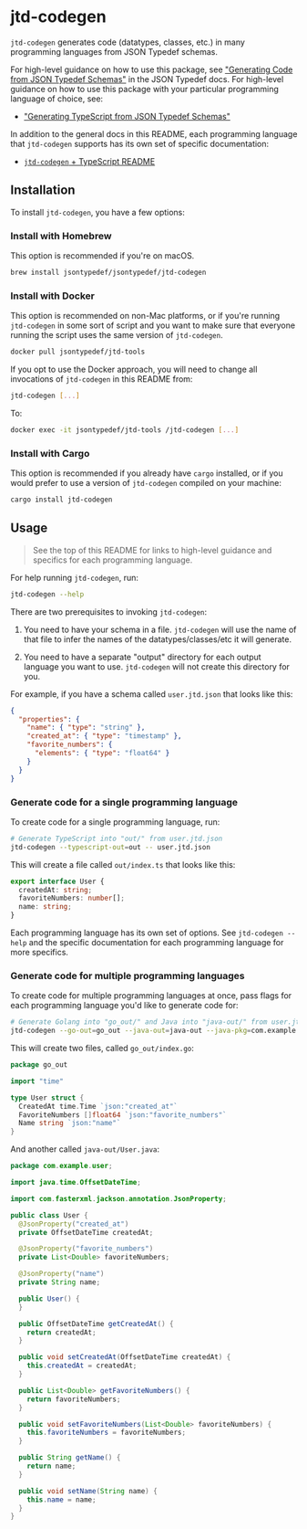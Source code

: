 # jtd-codegen

`jtd-codegen` generates code (datatypes, classes, etc.) in many programming
languages from JSON Typedef schemas.

For high-level guidance on how to use this package, see ["Generating Code from
JSON Typedef Schemas"][jtd-jtd-codegen] in the JSON Typedef docs. For high-level
guidance on how to use this package with your particular programming language of
choice, see:

* ["Generating TypeScript from JSON Typedef Schemas"][jtd-ts-codegen]

In addition to the general docs in this README, each programming language that
`jtd-codegen` supports has its own set of specific documentation:

* [`jtd-codegen` + TypeScript README](./src/target/typescript)

## Installation

To install `jtd-codegen`, you have a few options:

### Install with Homebrew

This option is recommended if you're on macOS.

```bash
brew install jsontypedef/jsontypedef/jtd-codegen
```

### Install with Docker

This option is recommended on non-Mac platforms, or if you're running
`jtd-codegen` in some sort of script and you want to make sure that everyone
running the script uses the same version of `jtd-codegen`.

```bash
docker pull jsontypedef/jtd-tools
```

If you opt to use the Docker approach, you will need to change all invocations
of `jtd-codegen` in this README from:

```bash
jtd-codegen [...]
```

To:

```bash
docker exec -it jsontypedef/jtd-tools /jtd-codegen [...]
```

### Install with Cargo

This option is recommended if you already have `cargo` installed, or if you
would prefer to use a version of `jtd-codegen` compiled on your machine:

```bash
cargo install jtd-codegen
```

## Usage

> See the top of this README for links to high-level guidance and specifics for
> each programming language.

For help running `jtd-codegen`, run:

```bash
jtd-codegen --help
```

There are two prerequisites to invoking `jtd-codegen`:

1. You need to have your schema in a file. `jtd-codegen` will use the name of
   that file to infer the names of the datatypes/classes/etc it will generate.

2. You need to have a separate "output" directory for each output language you
   want to use. `jtd-codegen` will not create this directory for you.

For example, if you have a schema called `user.jtd.json` that looks like this:

```json
{
  "properties": {
    "name": { "type": "string" },
    "created_at": { "type": "timestamp" },
    "favorite_numbers": {
      "elements": { "type": "float64" }
    }
  }
}
```

### Generate code for a single programming language

To create code for a single programming language, run:

```bash
# Generate TypeScript into "out/" from user.jtd.json
jtd-codegen --typescript-out=out -- user.jtd.json
```

This will create a file called `out/index.ts` that looks like this:

```ts
export interface User {
  createdAt: string;
  favoriteNumbers: number[];
  name: string;
}
```

Each programming language has its own set of options. See `jtd-codegen --help`
and the specific documentation for each programming language for more specifics.

### Generate code for multiple programming languages

To create code for multiple programming languages at once, pass flags for each
programming language you'd like to generate code for:

```bash
# Generate Golang into "go_out/" and Java into "java-out/" from user.jtd.json
jtd-codegen --go-out=go_out --java-out=java-out --java-pkg=com.example.user -- user.jtd.json
```

This will create two files, called `go_out/index.go`:

```go
package go_out

import "time"

type User struct {
  CreatedAt time.Time `json:"created_at"`
  FavoriteNumbers []float64 `json:"favorite_numbers"`
  Name string `json:"name"`
}
```

And another called `java-out/User.java`:

```java
package com.example.user;

import java.time.OffsetDateTime;

import com.fasterxml.jackson.annotation.JsonProperty;

public class User {
  @JsonProperty("created_at")
  private OffsetDateTime createdAt;

  @JsonProperty("favorite_numbers")
  private List<Double> favoriteNumbers;

  @JsonProperty("name")
  private String name;

  public User() {
  }

  public OffsetDateTime getCreatedAt() {
    return createdAt;
  }

  public void setCreatedAt(OffsetDateTime createdAt) {
    this.createdAt = createdAt;
  }

  public List<Double> getFavoriteNumbers() {
    return favoriteNumbers;
  }

  public void setFavoriteNumbers(List<Double> favoriteNumbers) {
    this.favoriteNumbers = favoriteNumbers;
  }

  public String getName() {
    return name;
  }

  public void setName(String name) {
    this.name = name;
  }
}
```

[jtd-jtd-codegen]: https://jsontypedef.com/docs/tools/jtd-codegen
[jtd-ts-codegen]: https://jsontypedef.com/docs/javascript/code-generation
